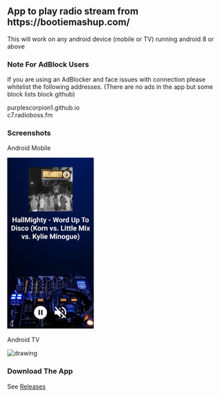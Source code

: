 <h2>App to play radio stream from https://bootiemashup.com/ </h2>

<p>This will work on any android device (mobile or TV) running android 8 or above</p>

<h3>Note For AdBlock Users</h3>
<p>If you are using an AdBlocker and face issues with connection please whitelist the following addresses. (There are no ads in the app but some block lists block github)</p>
<p>purplescorpion1.github.io <br>
c7.radioboss.fm</p>

<h3>Screenshots</h3>
<p>Android Mobile</p>
<img src="fastlane/metadata/android/en-US/images/phoneScreenshots/1.png" alt="drawing" width="200"/>

<p>Android TV</p>
<img src="fastlane/metadata/android/en-US/images/tvScreenshots/2.png" alt="drawing" width="500"/>

<h3>Download The App</h3>
<p>See
<a href="https://github.com/purplescorpion1/BMRadio/releases">Releases</a> </p>
